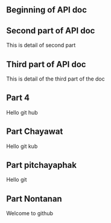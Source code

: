 ## Beginning of API doc

## Second part of API doc
This is detail of second part

## Third part of API doc
This is detail of the third part of the doc

## Part 4
Hello git hub

## Part Chayawat
Hello git kub

## Part pitchayaphak
Hello git 

## Part Nontanan
Welcome to github